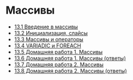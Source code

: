 # Массивы

- [13.1 Введение в массивы](./13.1%20Introduction%20into%20arrays)
- [13.2 Инициализация, слайсы](./13.2%20Initialization,%20slices)
- [13.3 Массивы и операторы](./13.3%20Arrays%20and%20operators)
- [13.4 VARIADIC и FOREACH](./13.4%20VARIADIC%20and%20FOREACH)
- [13.5 Домашняя работа 1. Массивы](./13.5%20Homework%201.%20Arrays)
- [13.6 Домашняя работа 1. Массивы (ответы)](./13.6%20Homework%201.%20Arrays%20(answers))
- [13.7 Домашняя работа 2. Массивы](./13.7%20Homework%202.%20Arrays)
- [13.8 Домашняя работа 2. Массивы (ответы)](./13.8%20Homework%202.%20Arrays%20(answers))
